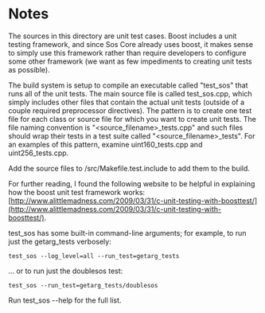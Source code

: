 # Notes
The sources in this directory are unit test cases.  Boost includes a
unit testing framework, and since Sos Core already uses boost, it makes
sense to simply use this framework rather than require developers to
configure some other framework (we want as few impediments to creating
unit tests as possible).

The build system is setup to compile an executable called "test_sos"
that runs all of the unit tests.  The main source file is called
test_sos.cpp, which simply includes other files that contain the
actual unit tests (outside of a couple required preprocessor
directives).  The pattern is to create one test file for each class or
source file for which you want to create unit tests.  The file naming
convention is "<source_filename>_tests.cpp" and such files should wrap
their tests in a test suite called "<source_filename>_tests".  For an
examples of this pattern, examine uint160_tests.cpp and
uint256_tests.cpp.

Add the source files to /src/Makefile.test.include to add them to the build.

For further reading, I found the following website to be helpful in
explaining how the boost unit test framework works:
[http://www.alittlemadness.com/2009/03/31/c-unit-testing-with-boosttest/](http://www.alittlemadness.com/2009/03/31/c-unit-testing-with-boosttest/).

test_sos has some built-in command-line arguments; for
example, to run just the getarg_tests verbosely:

    test_sos --log_level=all --run_test=getarg_tests

... or to run just the doublesos test:

    test_sos --run_test=getarg_tests/doublesos

Run  test_sos --help   for the full list.

